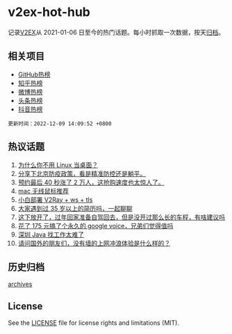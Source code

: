 # v2ex-hot-hub

 记录[V2EX](https://www.v2ex.com/)从 2021-01-06 日至今的热门话题。每小时抓取一次数据，按天[归档](archives)。
 
 ## 相关项目

- [GitHub热榜](https://github.com/lonnyzhang423/github-hot-hub)
- [知乎热榜](https://github.com/lonnyzhang423/zhihu-hot-hub)
- [微博热榜](https://github.com/lonnyzhang423/weibo-hot-hub)
- [头条热榜](https://github.com/lonnyzhang423/toutiao-hot-hub)
- [抖音热榜](https://github.com/lonnyzhang423/douyin-hot-hub)


 `更新时间：2022-12-09 14:09:52 +0800`

## 热议话题

1. [为什么你不用 Linux 当桌面？](https://www.v2ex.com/t/901241)
1. [分享下北京防疫政策，看是精准防控还是躺平。](https://www.v2ex.com/t/901226)
1. [预约最后 40 秒涨了 2 万人，这抢购速度也太惊人了。](https://www.v2ex.com/t/901263)
1. [mac 无线鼠标推荐](https://www.v2ex.com/t/901238)
1. [小白部署 V2Ray + ws + tls](https://www.v2ex.com/t/901080)
1. [大家遇到过 35 岁以上的简历吗，一起聊聊](https://www.v2ex.com/t/901210)
1. [这下放开了，过年回家准备自驾回去，但是没开过那么长的车程，有啥建议吗](https://www.v2ex.com/t/901261)
1. [花了 175 元搞了个永久的 google voice，兄弟们觉得值吗](https://www.v2ex.com/t/901109)
1. [深圳 Java 找工作太难了](https://www.v2ex.com/t/901169)
1. [请问国外的朋友们，没有墙的上网冲浪体验是什么样的？](https://www.v2ex.com/t/901189)

## 历史归档

[archives](archives)

## License

See the [LICENSE](LICENSE) file for license rights and limitations (MIT).
